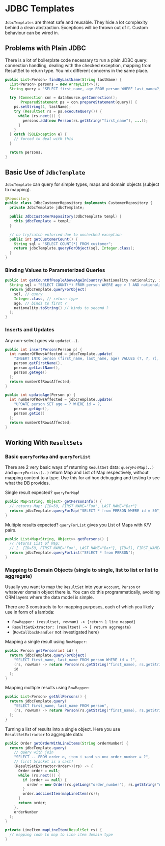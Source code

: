 # JDBC Templates

`JdbcTemplates` are threat safe and reusable. They hide a lot complexity behind a clean abstraction. Exceptions will be thrown out of it. Custom behaviour can be wired in.

## Problems with Plain JDBC

There is a lot of boilerplate code necessary to run a plain JDBC query: connection handling, dealing with the checked exception, mapping from ResultSet to return type. You mix different concerns in the same place.

```java
public List<Person> findByLastName(String lastName) {
  List<Person> persons = new ArrayList<>();
  String query = "SELECT first_name, age FROM person WHERE last_name=?;

  try (Connection con = dataSource.getConnection();
       PreparedStatement ps = con.prepareStatement(query)) {
    ps.setString(1, lastName);
    try (ResultSet rs = ps.executeQuery()) {
      while (rs.next()) {
        persons.add(new Person(rs.getString("first_name"), ...));
      }
    }
  } catch (SQLException e} {
    // forced to deal with this
  }

  return persons;
}
```

## Basic Use of `JdbcTemplate`

`JdbcTemplate` can query for simple types, maps and domain objects (subject to mapping).

```java
@Repository
public class JdbcCustomerRepository implements CustomerRepository {
  private JdbcTemplate jdbcTemplate;

  public JdbcCustomerRepository(JdbcTemplate templ) {
    this.jdbcTemplate = templ;
  }

  // no try/catch enforced due to unchecked exception
  public int getCustomerCount() {
    String sql = "SELECT COUNT(*) FROM customer";
    return jdbcTemplate.queryForObject(sql, Integer.class);
  }
}
```

### Binding Values to Parameterized Queries

```java
public int getCountOfPeopleAboveAgeInCountry(Nationality nationality, int age) {
  String sql = "SELECT COUNT(*) FROM person WHERE age > ? AND nationality = ?";
  return jdbcTemplate.queryForObject(
    sql, // query
    Integer.class, // return type
    age, // binds to first ?
    nationality.toString() // binds to second ?
  );
}
```

### Inserts and Updates

Any non-select goes via `update(..)`.

```java
public int insertPerson(Person p) {
  int numberOfRowsAffected = jdbcTemplate.update(
    "INSERT INTO person (first_name, last_name, age) VALUES (?, ?, ?),
    person.getFirstName(),
    person.getLastName(),
    person.getAge()
  );
  return numberOfRowsAffected;
}
```

```java
public int updateAge(Person p) {
  int numberOfRowsAffected = jdbcTemplate.update(
    "UPDATE person SET age = ? WHERE id = ?,
    person.getAge(),
    person.getId()
  );
  return numberOfRowsAffected;
}
```

## Working With `ResultSets`

### Basic `queryForMap` and `queryForList`

There are 2 very basic ways of returning `ResultSet` data: `queryForMap(..)` and `queryForList(..)` return Map and List of Map respectively, without mapping content to a type. Use this for ad hoc debugging and testing to see what the DB provides.

Single result expected? `queryForMap`!
```java
public Map<String, Object> getPersonInfo() {
  // returns Map: {ID=50, FIRST_NAME="Foo", LAST_NAME="Bar"}
  return jdbcTemplate.queryForMap("SELECT * from PERSON WHERE id = 50");
}
```

Multiple results expected? `queryForList` gives you List of Maps with K/V pairs.
```java
public List<Map<String, Object>> getPersons() {
  // returns List of Map:
  // [  {ID=50, FIRST_NAME="Foo", LAST_NAME="Bar"}, {ID=51, FIRST_NAME="Foo", LAST_NAME="Baz"} ]
  return jdbcTemplate.queryForList("SELECT * from PERSON");
}
```

### Mapping to Domain Objects (single to single, list to list or list to aggregate)

Usually you want to map the `ResultSet` into your `Account`, `Person` or whatever domain object there is. You can do this programmatically, avoiding ORM layers where the data model is simple.

There are 3 constructs to for mapping purposes, each of which you likely use in form of a lambda:
* `RowMapper: (resultset, rownum) -> {return 1 line mapped}`
* `ResultSetExtractor: (resultset) -> { return aggregate}`
* (`RowCallbackHandler` not investigated here)


Mapping a single result using `RowMapper`:
```java
public Person getPerson(int id) {
  return jdbcTemplate.queryForObject(
    "SELECT first_name, last_name FROM person WHERE id = ?",
    (rs, rowNum) -> return Person(rs.getString("first_name), rs.getString("last_name")),
    id
  );
} 
```

Mapping multiple results using `RowMapper`:
```java
public List<Person> getAllPersons() {
  return jdbcTemplate.query(
    "SELECT first_name, last_name FROM person",
    (rs, rowNum) -> return Person(rs.getString("first_name), rs.getString("last_name"))
  );
} 
```

Turning a list of results into a single object. Here you use `ResultSetExtractor` to aggregate data:

```java
public Order getOrderWithLineItems(String orderNumber) {
  return jdbcTemplate.query(
    // query with join
    "SELECT .. FROM order o, item i <and so on> order_number = ?",
    // first bracket is a cast!
    (ResultSetExtractor<Order>)(rs) -> {
      Order order = null;
      while (rs.next()) {
        if (order == null) {
          order = new Order(rs.getLong("order_number"), rs.getString("name"));
        }
        order.addLineItem(mapLineItem(rs));
      }
      return order;
    },
    orderNumber
  );
}

private LineItem mapLineItem(ResultSet rs) {
  // mapping code to map to line item domain type
}
```




